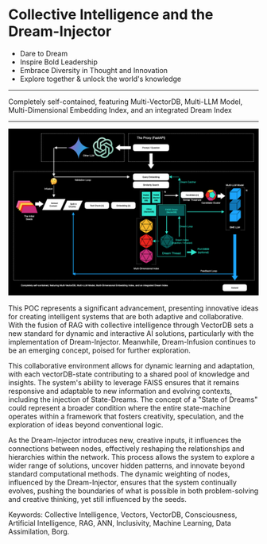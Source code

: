 # Collective Intelligence and the Dream-Injector


- Dare to Dream
- Inspire Bold Leadership
- Embrace Diversity in Thought and Innovation
- Explore together & unlock the world's knowledge

------------------------------

Completely self-contained, featuring Multi-VectorDB, Multi-LLM Model, Multi-Dimensional Embedding Index, and an integrated Dream Index

------------------------------

![alt text](image-1.png)


This POC represents a significant advancement,  presenting innovative ideas for creating intelligent systems that are both adaptive and collaborative. With the fusion of RAG with collective intelligence through VectorDB sets a new standard for dynamic and interactive AI solutions, particularly with the implementation of Dream-Injector. Meanwhile, Dream-Infusion continues to be an emerging concept, poised for further exploration. 


This collaborative environment allows for dynamic learning and adaptation, with each vectorDB-state contributing to a shared pool of knowledge and insights. The system's ability to leverage FAISS ensures that it remains responsive and adaptable to new information and evolving contexts, including the injection of State-Dreams. The concept of a "State of Dreams" could represent a broader condition where the entire state-machine operates within a framework that fosters creativity, speculation, and the exploration of ideas beyond conventional logic.


As the Dream-Injector introduces new, creative inputs, it influences the connections between nodes, effectively reshaping the relationships and hierarchies within the network. This process allows the system to explore a wider range of solutions, uncover hidden patterns, and innovate beyond standard computational methods. The dynamic weighting of nodes, influenced by the Dream-Injector, ensures that the system continually evolves, pushing the boundaries of what is possible in both problem-solving and creative thinking, yet still influenced by the seeds.  

Keywords: Collective Intelligence, Vectors, VectorDB, Consciousness, Artificial Intelligence, RAG, ANN, Inclusivity, Machine Learning, Data Assimilation, Borg.
